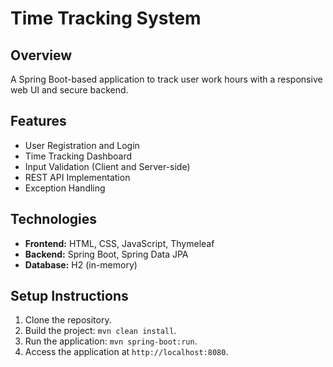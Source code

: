 # Time Tracking System

## Overview
A Spring Boot-based application to track user work hours with a responsive web UI and secure backend.

## Features
- User Registration and Login
- Time Tracking Dashboard
- Input Validation (Client and Server-side)
- REST API Implementation
- Exception Handling

## Technologies
- **Frontend:** HTML, CSS, JavaScript, Thymeleaf
- **Backend:** Spring Boot, Spring Data JPA
- **Database:** H2 (in-memory)

## Setup Instructions
1. Clone the repository.
2. Build the project: `mvn clean install`.
3. Run the application: `mvn spring-boot:run`.
4. Access the application at `http://localhost:8080`.
